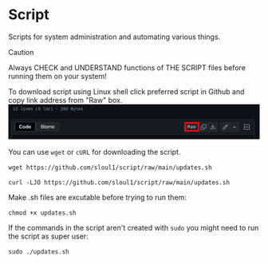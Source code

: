 # Script

Scripts for system administration and automating various things.

> [!CAUTION] 
> Always CHECK and UNDERSTAND functions of THE SCRIPT files before running them on your system!

To download script using Linux shell click preferred script in Github and copy link address from "Raw" box.
![](images/github-copy-raw-link.webp)

You can use `wget` or `cURL` for downloading the script.
```shell
wget https://github.com/sloul1/script/raw/main/updates.sh
```
```shell
curl -LJO https://github.com/sloul1/script/raw/main/updates.sh
```

Make .sh files are excutable before trying to run them:
```shell
chmod +x updates.sh
```

If the commands in the script aren't created with `sudo` you might need to run the script as super user:
```shell
sudo ./updates.sh
```
